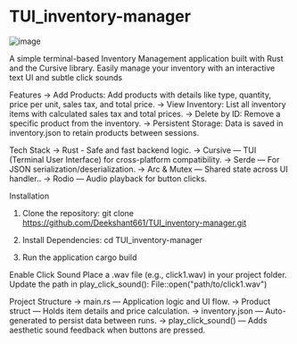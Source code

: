 # TUI_inventory-manager

![image](https://github.com/user-attachments/assets/4b6c0d25-8297-4c46-a968-ecee77140812)

A simple terminal-based Inventory Management application built with Rust and the Cursive library.
Easily manage your inventory with an interactive text UI and subtle click sounds

Features
-> Add Products: Add products with details like type, quantity, price per unit, sales tax, and total price.
-> View Inventory: List all inventory items with calculated sales tax and total prices.
-> Delete by ID: Remove a specific product from the inventory.
-> Persistent Storage: Data is saved in inventory.json to retain products between sessions.

Tech Stack
-> Rust - Safe and fast backend logic.
-> Cursive — TUI (Terminal User Interface) for cross-platform compatibility.
-> Serde — For JSON serialization/deserialization.
-> Arc & Mutex — Shared state across UI handler..
-> Rodio — Audio playback for button clicks.

 Installation
1) Clone the repository:
git clone https://github.com/Deekshant661/TUI_inventory-manager.git

2) Install Dependencies:
cd TUI_inventory-manager

3) Run the application
cargo build


Enable Click Sound
Place a .wav file (e.g., click1.wav) in your project folder.
Update the path in play_click_sound():
File::open("path/to/click1.wav")

Project Structure
-> main.rs — Application logic and UI flow.
-> Product struct — Holds item details and price calculation.
-> inventory.json — Auto-generated to persist data between runs.
-> play_click_sound() — Adds aesthetic sound feedback when buttons are pressed.
